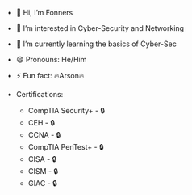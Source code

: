 - 👋 Hi, I’m Fonners
- 👀 I’m interested in Cyber-Security and Networking
- 🌱 I’m currently learning the basics of Cyber-Sec
- 😄 Pronouns: He/Him
- ⚡ Fun fact: 🔥Arson🔥
  
- Certifications:
  * CompTIA Security+ - 🔒
  * CEH - 🔒
  * CCNA - 🔒
  * CompTIA PenTest+ - 🔒
  * CISA - 🔒
  * CISM - 🔒
  * GIAC - 🔒

<!---
Fonners/Fonners is a ✨ special ✨ repository because its `README.md` (this file) appears on your GitHub profile.
You can click the Preview link to take a look at your changes.
--->
